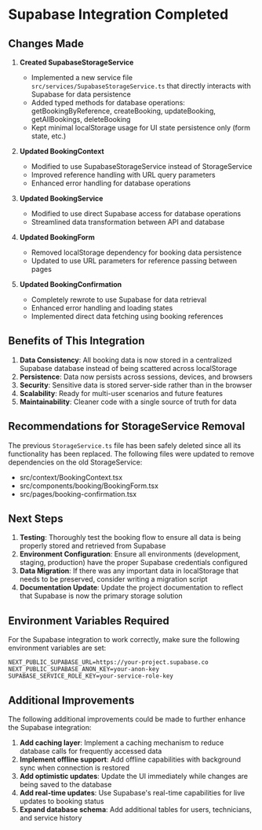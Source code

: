 # Supabase Integration Completed

## Changes Made

1. **Created SupabaseStorageService**
   - Implemented a new service file `src/services/SupabaseStorageService.ts` that directly interacts with Supabase for data persistence
   - Added typed methods for database operations: getBookingByReference, createBooking, updateBooking, getAllBookings, deleteBooking
   - Kept minimal localStorage usage for UI state persistence only (form state, etc.)

2. **Updated BookingContext**
   - Modified to use SupabaseStorageService instead of StorageService
   - Improved reference handling with URL query parameters
   - Enhanced error handling for database operations

3. **Updated BookingService**
   - Modified to use direct Supabase access for database operations
   - Streamlined data transformation between API and database

4. **Updated BookingForm**
   - Removed localStorage dependency for booking data persistence
   - Updated to use URL parameters for reference passing between pages

5. **Updated BookingConfirmation**
   - Completely rewrote to use Supabase for data retrieval
   - Enhanced error handling and loading states
   - Implemented direct data fetching using booking references

## Benefits of This Integration

1. **Data Consistency**: All booking data is now stored in a centralized Supabase database instead of being scattered across localStorage
2. **Persistence**: Data now persists across sessions, devices, and browsers
3. **Security**: Sensitive data is stored server-side rather than in the browser
4. **Scalability**: Ready for multi-user scenarios and future features
5. **Maintainability**: Cleaner code with a single source of truth for data

## Recommendations for StorageService Removal

The previous `StorageService.ts` file has been safely deleted since all its functionality has been replaced. The following files were updated to remove dependencies on the old StorageService:

- src/context/BookingContext.tsx
- src/components/booking/BookingForm.tsx
- src/pages/booking-confirmation.tsx

## Next Steps

1. **Testing**: Thoroughly test the booking flow to ensure all data is being properly stored and retrieved from Supabase
2. **Environment Configuration**: Ensure all environments (development, staging, production) have the proper Supabase credentials configured
3. **Data Migration**: If there was any important data in localStorage that needs to be preserved, consider writing a migration script
4. **Documentation Update**: Update the project documentation to reflect that Supabase is now the primary storage solution

## Environment Variables Required

For the Supabase integration to work correctly, make sure the following environment variables are set:

```
NEXT_PUBLIC_SUPABASE_URL=https://your-project.supabase.co
NEXT_PUBLIC_SUPABASE_ANON_KEY=your-anon-key
SUPABASE_SERVICE_ROLE_KEY=your-service-role-key
```

## Additional Improvements

The following additional improvements could be made to further enhance the Supabase integration:

1. **Add caching layer**: Implement a caching mechanism to reduce database calls for frequently accessed data
2. **Implement offline support**: Add offline capabilities with background sync when connection is restored
3. **Add optimistic updates**: Update the UI immediately while changes are being saved to the database
4. **Add real-time updates**: Use Supabase's real-time capabilities for live updates to booking status
5. **Expand database schema**: Add additional tables for users, technicians, and service history

